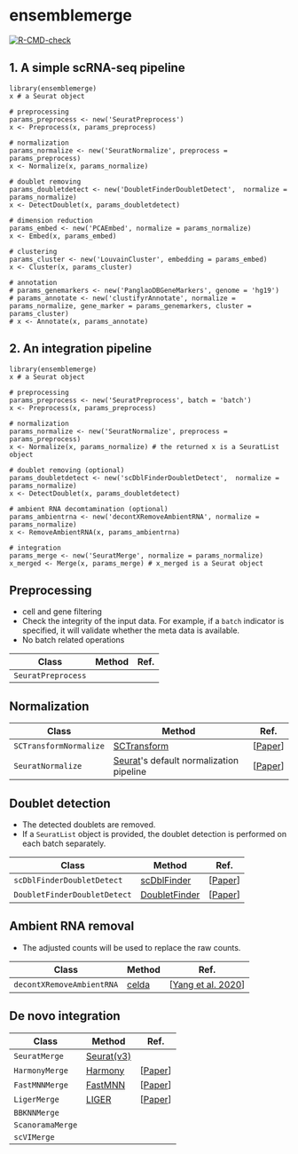 # ensemblemerge

<!-- badges: start -->
[![R-CMD-check](https://github.com/erikjskie/ensemblemerge/actions/workflows/check-standard.yaml/badge.svg)](https://github.com/erikjskie/ensemblemerge/actions/workflows/check-standard.yaml)
<!-- badges: end -->

## 1. A simple scRNA-seq pipeline

```
library(ensemblemerge)
x # a Seurat object

# preprocessing
params_preprocess <- new('SeuratPreprocess')
x <- Preprocess(x, params_preprocess)

# normalization
params_normalize <- new('SeuratNormalize', preprocess = params_preprocess)
x <- Normalize(x, params_normalize)

# doublet removing 
params_doubletdetect <- new('DoubletFinderDoubletDetect',  normalize = params_normalize)
x <- DetectDoublet(x, params_doubletdetect)

# dimension reduction
params_embed <- new('PCAEmbed', normalize = params_normalize)
x <- Embed(x, params_embed)

# clustering
params_cluster <- new('LouvainCluster', embedding = params_embed)
x <- Cluster(x, params_cluster)

# annotation
# params_genemarkers <- new('PanglaoDBGeneMarkers', genome = 'hg19')
# params_annotate <- new('clustifyrAnnotate', normalize = params_normalize, gene_marker = params_genemarkers, cluster = params_cluster)
# x <- Annotate(x, params_annotate)
```

## 2. An integration pipeline
```
library(ensemblemerge)
x # a Seurat object

# preprocessing
params_preprocess <- new('SeuratPreprocess', batch = 'batch')
x <- Preprocess(x, params_preprocess)

# normalization
params_normalize <- new('SeuratNormalize', preprocess = params_preprocess)
x <- Normalize(x, params_normalize) # the returned x is a SeuratList object

# doublet removing (optional)
params_doubletdetect <- new('scDblFinderDoubletDetect',  normalize = params_normalize)
x <- DetectDoublet(x, params_doubletdetect)

# ambient RNA decomtamination (optional)
params_ambientrna <- new('decontXRemoveAmbientRNA', normalize = params_normalize)
x <- RemoveAmbientRNA(x, params_ambientrna)

# integration
params_merge <- new('SeuratMerge', normalize = params_normalize)
x_merged <- Merge(x, params_merge) # x_merged is a Seurat object
```

## Preprocessing

* cell and gene filtering 
* Check the integrity of the input data.  For example, if a `batch` indicator is specified, it will validate whether the meta data is available. 
* No batch related operations

| Class | Method | Ref. |
| --- | --- | --- |
| `SeuratPreprocess` |  |  | 



## Normalization
| Class | Method | Ref. |
| --- | --- | --- |
| `SCTransformNormalize` | [SCTransform](https://satijalab.org/seurat/articles/sctransform_vignette.html) | [[Paper](https://genomebiology.biomedcentral.com/articles/10.1186/s13059-019-1874-1)] | 
| `SeuratNormalize` | [Seurat](https://satijalab.org/seurat/articles/pbmc3k_tutorial.html)'s default normalization pipeline | [[Paper](https://www.nature.com/articles/nbt.4096)] | 

## Doublet detection

* The detected doublets are removed. 
* If a `SeuratList` object is provided, the doublet detection is performed on each batch separately. 

| Class | Method | Ref. |
| --- | --- | --- |
| `scDblFinderDoubletDetect` | [scDblFinder](https://bioconductor.org/packages/release/bioc/html/scDblFinder.html) | [[Paper](https://f1000research.com/articles/10-979)] | 
| `DoubletFinderDoubletDetect` | [DoubletFinder](https://github.com/chris-mcginnis-ucsf/DoubletFinder) | [[Paper](https://pubmed.ncbi.nlm.nih.gov/30954475/)] | 

## Ambient RNA removal

* The adjusted counts will be used to replace the raw counts. 

| Class | Method | Ref. |
| --- | --- | --- |
| `decontXRemoveAmbientRNA` | [celda](http://bioconductor.org/packages/release/bioc/vignettes/celda/inst/doc/decontX.html) | [[Yang et al. 2020](https://doi.org/10.1186/s13059-020-1950-6)] | 


## De novo integration
| Class | Method | Ref. |
| --- | --- | --- |
| `SeuratMerge` | [Seurat(v3)](https://satijalab.org/seurat/articles/integration_introduction.html) |  | 
| `HarmonyMerge` | [Harmony](https://github.com/immunogenomics/harmony) | [[Paper](https://www.nature.com/articles/s41592-019-0619-0)]
| `FastMNNMerge` | [FastMNN](https://rdrr.io/github/LTLA/batchelor/man/fastMNN.html) | [[Paper](https://www.nature.com/articles/nbt.4091)]
| `LigerMerge` | [LIGER](https://www.nature.com/articles/s41596-020-0391-8) | [[Paper](https://www.nature.com/articles/s41596-020-0391-8)]
| `BBKNNMerge` | | |
| `ScanoramaMerge` | | |
| `scVIMerge` | | |


